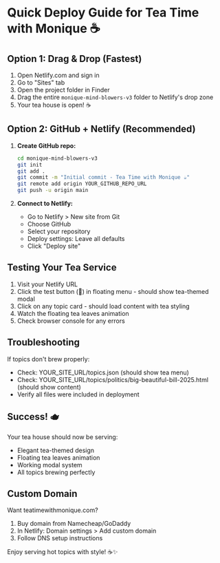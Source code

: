 # Quick Deploy Guide for Tea Time with Monique ☕

## Option 1: Drag & Drop (Fastest)

1. Open Netlify.com and sign in
2. Go to "Sites" tab
3. Open the project folder in Finder
4. Drag the entire `monique-mind-blowers-v3` folder to Netlify's drop zone
5. Your tea house is open! ☕

## Option 2: GitHub + Netlify (Recommended)

1. **Create GitHub repo:**
   ```bash
   cd monique-mind-blowers-v3
   git init
   git add .
   git commit -m "Initial commit - Tea Time with Monique ☕"
   git remote add origin YOUR_GITHUB_REPO_URL
   git push -u origin main
   ```

2. **Connect to Netlify:**
   - Go to Netlify > New site from Git
   - Choose GitHub
   - Select your repository
   - Deploy settings: Leave all defaults
   - Click "Deploy site"

## Testing Your Tea Service

1. Visit your Netlify URL
2. Click the test button (🧪) in floating menu - should show tea-themed modal
3. Click on any topic card - should load content with tea styling
4. Watch the floating tea leaves animation
5. Check browser console for any errors

## Troubleshooting

If topics don't brew properly:
- Check: YOUR_SITE_URL/topics.json (should show tea menu)
- Check: YOUR_SITE_URL/topics/politics/big-beautiful-bill-2025.html (should show content)
- Verify all files were included in deployment

## Success! 🫖

Your tea house should now be serving:
- Elegant tea-themed design
- Floating tea leaves animation
- Working modal system
- All topics brewing perfectly

## Custom Domain

Want teatimewithmonique.com? 
1. Buy domain from Namecheap/GoDaddy
2. In Netlify: Domain settings > Add custom domain
3. Follow DNS setup instructions

Enjoy serving hot topics with style! ☕✨

